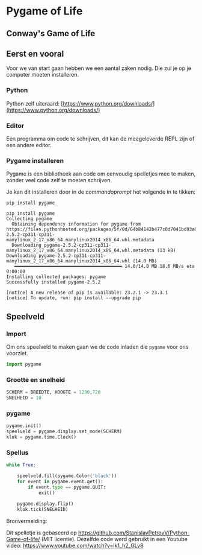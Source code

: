 # Pygame of Life

## Conway's Game of Life

## Eerst en vooral

Voor we van start gaan hebben we een aantal zaken nodig. Die zul je op je computer moeten installeren.

### Python

Python zelf uiteraard: [https://www.python.org/downloads/](https://www.python.org/downloads/)

### Editor

Een programma om code te schrijven, dit kan de meegeleverde REPL zijn of een andere editor.

### Pygame installeren

Pygame is een bibliotheek aan code om eenvoudig spelletjes mee te maken, zonder veel code zelf te moeten schrijven.

Je kan dit installeren door in de _commandoprompt_ het volgende in te tikken:

`pip install pygame`

```
pip install pygame
Collecting pygame
  Obtaining dependency information for pygame from https://files.pythonhosted.org/packages/5f/0d/64b84142b477c0d7041bd93a91d4dc6d7901dad4f58323f69779c86757f5/pygame-2.5.2-cp311-cp311-manylinux_2_17_x86_64.manylinux2014_x86_64.whl.metadata
  Downloading pygame-2.5.2-cp311-cp311-manylinux_2_17_x86_64.manylinux2014_x86_64.whl.metadata (13 kB)
Downloading pygame-2.5.2-cp311-cp311-manylinux_2_17_x86_64.manylinux2014_x86_64.whl (14.0 MB)
   ━━━━━━━━━━━━━━━━━━━━━━━━━━━━━━━━━━━━━━━━ 14.0/14.0 MB 18.6 MB/s eta 0:00:00
Installing collected packages: pygame
Successfully installed pygame-2.5.2

[notice] A new release of pip is available: 23.2.1 -> 23.3.1
[notice] To update, run: pip install --upgrade pip
```

## Speelveld

### Import

Om ons speelveld te maken gaan we de code inladen die `pygame` voor ons voorziet.

```python
import pygame
```

### Grootte en snelheid

```python
SCHERM = BREEDTE, HOOGTE = 1280,720
SNELHEID = 10
```

### pygame

```python
pygame.init()
speelveld = pygame.display.set_mode(SCHERM)
klok = pygame.time.Clock()
```

### Spellus

```python
while True:

    speelveld.fill(pygame.Color('black'))
    for event in pygame.event.get():
        if event.type == pygame.QUIT:
            exit()
    
    pygame.display.flip()
    klok.tick(SNELHEID)
```



Bronvermelding:

Dit spelletje is gebaseerd op https://github.com/StanislavPetrovV/Python-Game-of-life/ (MIT licentie). Dezelfde code werd gebruikt in een Youtube video: https://www.youtube.com/watch?v=lk1_h2_GLv8